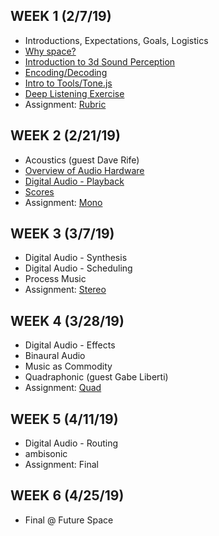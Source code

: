 ## WEEK 1 (2/7/19)

* Introductions, Expectations, Goals, Logistics
* [Why space?](./modules/why_space.md)
* [Introduction to 3d Sound Perception](./modules/3d_sound_perception.md)
* [Encoding/Decoding](./modules/encoding_decoding.md)
* [Intro to Tools/Tone.js](./modules/intro_to_tone.md)
* [Deep Listening Exercise](./activities/rhythm_circle.md)
* Assignment: [Rubric](./assignments/rubric.md)

## WEEK 2 (2/21/19)

* Acoustics (guest Dave Rife)
* [Overview of Audio Hardware](./modules/digital_audio/hardware.md)
* [Digital Audio - Playback](./modules/digital_audio/playback.md)
* [Scores](./modules/scores.md)
* Assignment: [Mono](./assignments/mono.md)

## WEEK 3 (3/7/19)

* Digital Audio - Synthesis
* Digital Audio - Scheduling
* Process Music
* Assignment: [Stereo](./assignments/stereo.md)

## WEEK 4 (3/28/19)

* Digital Audio - Effects
* Binaural Audio
* Music as Commodity
* Quadraphonic (guest Gabe Liberti)
* Assignment: [Quad](./assignments/quad.md)

## WEEK 5 (4/11/19)

* Digital Audio - Routing
* ambisonic
* Assignment: Final

## WEEK 6 (4/25/19)

* Final @ Future Space
